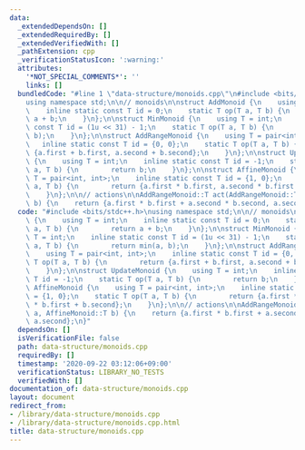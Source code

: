 ```yaml
---
data:
  _extendedDependsOn: []
  _extendedRequiredBy: []
  _extendedVerifiedWith: []
  _pathExtension: cpp
  _verificationStatusIcon: ':warning:'
  attributes:
    '*NOT_SPECIAL_COMMENTS*': ''
    links: []
  bundledCode: "#line 1 \"data-structure/monoids.cpp\"\n#include <bits/stdc++.h>\n\
    using namespace std;\n\n// monoids\n\nstruct AddMonoid {\n    using T = int;\n\
    \    inline static const T id = 0;\n    static T op(T a, T b) {\n        return\
    \ a + b;\n    }\n};\n\nstruct MinMonoid {\n    using T = int;\n    inline static\
    \ const T id = (1u << 31) - 1;\n    static T op(T a, T b) {\n        return min(a,\
    \ b);\n    }\n};\n\nstruct AddRangeMonoid {\n    using T = pair<int, int>;\n \
    \   inline static const T id = {0, 0};\n    static T op(T a, T b) {\n        return\
    \ {a.first + b.first, a.second + b.second};\n    }\n};\n\nstruct UpdateMonoid\
    \ {\n    using T = int;\n    inline static const T id = -1;\n    static T op(T\
    \ a, T b) {\n        return b;\n    }\n};\n\nstruct AffineMonoid {\n    using\
    \ T = pair<int, int>;\n    inline static const T id = {1, 0};\n    static T op(T\
    \ a, T b) {\n        return {a.first * b.first, a.second * b.first + b.second};\n\
    \    }\n};\n\n// actions\n\nAddRangeMonoid::T act(AddRangeMonoid::T a, AffineMonoid::T\
    \ b) {\n    return {a.first * b.first + a.second * b.second, a.second};\n}\n"
  code: "#include <bits/stdc++.h>\nusing namespace std;\n\n// monoids\n\nstruct AddMonoid\
    \ {\n    using T = int;\n    inline static const T id = 0;\n    static T op(T\
    \ a, T b) {\n        return a + b;\n    }\n};\n\nstruct MinMonoid {\n    using\
    \ T = int;\n    inline static const T id = (1u << 31) - 1;\n    static T op(T\
    \ a, T b) {\n        return min(a, b);\n    }\n};\n\nstruct AddRangeMonoid {\n\
    \    using T = pair<int, int>;\n    inline static const T id = {0, 0};\n    static\
    \ T op(T a, T b) {\n        return {a.first + b.first, a.second + b.second};\n\
    \    }\n};\n\nstruct UpdateMonoid {\n    using T = int;\n    inline static const\
    \ T id = -1;\n    static T op(T a, T b) {\n        return b;\n    }\n};\n\nstruct\
    \ AffineMonoid {\n    using T = pair<int, int>;\n    inline static const T id\
    \ = {1, 0};\n    static T op(T a, T b) {\n        return {a.first * b.first, a.second\
    \ * b.first + b.second};\n    }\n};\n\n// actions\n\nAddRangeMonoid::T act(AddRangeMonoid::T\
    \ a, AffineMonoid::T b) {\n    return {a.first * b.first + a.second * b.second,\
    \ a.second};\n}"
  dependsOn: []
  isVerificationFile: false
  path: data-structure/monoids.cpp
  requiredBy: []
  timestamp: '2020-09-22 03:12:06+09:00'
  verificationStatus: LIBRARY_NO_TESTS
  verifiedWith: []
documentation_of: data-structure/monoids.cpp
layout: document
redirect_from:
- /library/data-structure/monoids.cpp
- /library/data-structure/monoids.cpp.html
title: data-structure/monoids.cpp
---
```

